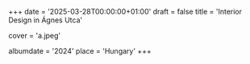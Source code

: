 +++
date = '2025-03-28T00:00:00+01:00'
draft = false
title = 'Interior Design in Ágnes Utca'

cover = 'a.jpeg'

albumdate = '2024'
place = 'Hungary'
+++


